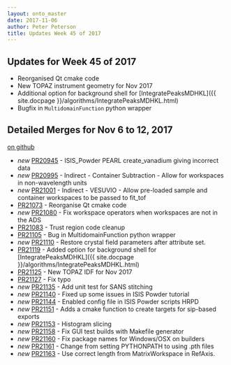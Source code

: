 ```yaml
---
layout: onto_master
date: 2017-11-06
author: Peter Peterson
title: Updates Week 45 of 2017
---
```

Updates for Week 45 of 2017
---------------------------
* Reorganised Qt cmake code
* New TOPAZ instrument geometry for Nov 2017
* Additional option for background shell for [IntegratePeaksMDHKL]({{ site.docpage }}/algorithms/IntegratePeaksMDHKL.html)
* Bugfix in `MultidomainFunction` python wrapper

Detailed Merges for Nov 6 to 12, 2017
-------------------------------------
[on github](https://github.com/mantidproject/mantid/pulls?q=is%3Apr+merged%3A2017-11-07..2017-11-12)

* *new* [PR20945](https://github.com/mantidproject/mantid/pull/20945) - ISIS_Powder PEARL create_vanadium giving incorrect data
* *new* [PR20995](https://github.com/mantidproject/mantid/pull/20995) - Indirect - Container Subtraction - Allow for workspaces in non-wavelength units
* *new* [PR21001](https://github.com/mantidproject/mantid/pull/21001) - Indirect - VESUVIO - Allow pre-loaded sample and container workspaces to be passed to fit_tof
* [PR21073](https://github.com/mantidproject/mantid/pull/21073) - Reorganise Qt cmake code
* *new* [PR21080](https://github.com/mantidproject/mantid/pull/21080) - Fix workspace operators when workspaces are not in the ADS
* [PR21083](https://github.com/mantidproject/mantid/pull/21083) - Trust region code cleanup
* [PR21105](https://github.com/mantidproject/mantid/pull/21105) - Bug in MultidomainFunction python wrapper
* *new* [PR21110](https://github.com/mantidproject/mantid/pull/21110) - Restore crystal field parameters after attribute set.
* [PR21119](https://github.com/mantidproject/mantid/pull/21119) - Added option for background shell for [IntegratePeaksMDHKL]({{ site.docpage }}/algorithms/IntegratePeaksMDHKL.html)
* [PR21125](https://github.com/mantidproject/mantid/pull/21125) - New TOPAZ IDF for Nov 2017
* [PR21127](https://github.com/mantidproject/mantid/pull/21127) - Fix typo
* *new* [PR21135](https://github.com/mantidproject/mantid/pull/21135) - Add unit test for SANS stitching
* *new* [PR21140](https://github.com/mantidproject/mantid/pull/21140) - Fixed up some issues in ISIS Powder tutorial
* *new* [PR21144](https://github.com/mantidproject/mantid/pull/21144) - Enabled config file in ISIS Powder scripts HRPD
* *new* [PR21151](https://github.com/mantidproject/mantid/pull/21151) - Adds a cmake function to create targets for sip-based exports
* *new* [PR21153](https://github.com/mantidproject/mantid/pull/21153) - Histogram slicing
* *new* [PR21158](https://github.com/mantidproject/mantid/pull/21158) - Fix GUI test builds with Makefile generator
* *new* [PR21160](https://github.com/mantidproject/mantid/pull/21160) - Fix package names for Windows/OSX on builders
* *new* [PR21161](https://github.com/mantidproject/mantid/pull/21161) - Change from setting PYTHONPATH to using .pth files
* *new* [PR21163](https://github.com/mantidproject/mantid/pull/21163) - Use correct length from MatrixWorkspace in RefAxis.
